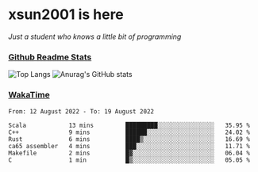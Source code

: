 # xsun2001 is here

*Just a student who knows a little bit of programming*

### [Github Readme Stats](https://github.com/anuraghazra/github-readme-stats)

![Top Langs](https://github-readme-stats.vercel.app/api/top-langs/?username=xsun2001&layout=compact&theme=radical) ![Anurag's GitHub stats](https://github-readme-stats.vercel.app/api?username=xsun2001&show_icons=true&theme=radical)

### [WakaTime](https://wakatime.com)

<!--START_SECTION:waka-->

```text
From: 12 August 2022 - To: 19 August 2022

Scala            13 mins         █████████░░░░░░░░░░░░░░░░   35.95 %
C++              9 mins          ██████░░░░░░░░░░░░░░░░░░░   24.02 %
Rust             6 mins          ████▒░░░░░░░░░░░░░░░░░░░░   16.69 %
ca65 assembler   4 mins          ███░░░░░░░░░░░░░░░░░░░░░░   11.71 %
Makefile         2 mins          █▓░░░░░░░░░░░░░░░░░░░░░░░   06.04 %
C                1 min           █▒░░░░░░░░░░░░░░░░░░░░░░░   05.05 %
```

<!--END_SECTION:waka-->
